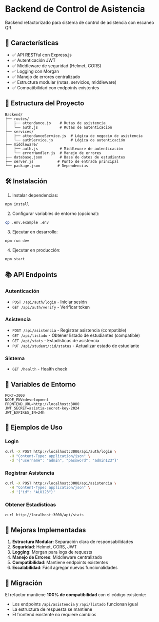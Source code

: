 # Backend de Control de Asistencia

Backend refactorizado para sistema de control de asistencia con escaneo QR.

## 🚀 Características

- ✅ API RESTful con Express.js
- ✅ Autenticación JWT
- ✅ Middleware de seguridad (Helmet, CORS)
- ✅ Logging con Morgan
- ✅ Manejo de errores centralizado
- ✅ Estructura modular (rutas, servicios, middleware)
- ✅ Compatibilidad con endpoints existentes

## 📁 Estructura del Proyecto

```
Backend/
├── routes/
│   ├── attendance.js    # Rutas de asistencia
│   └── auth.js          # Rutas de autenticación
├── services/
│   ├── attendanceService.js  # Lógica de negocio de asistencia
│   └── authService.js        # Lógica de autenticación
├── middleware/
│   ├── auth.js          # Middleware de autenticación
│   └── errorHandler.js  # Manejo de errores
├── database.json        # Base de datos de estudiantes
├── server.js           # Punto de entrada principal
└── package.json        # Dependencias
```

## 🛠️ Instalación

1. Instalar dependencias:
```bash
npm install
```

2. Configurar variables de entorno (opcional):
```bash
cp .env.example .env
```

3. Ejecutar en desarrollo:
```bash
npm run dev
```

4. Ejecutar en producción:
```bash
npm start
```

## 📚 API Endpoints

### Autenticación
- `POST /api/auth/login` - Iniciar sesión
- `GET /api/auth/verify` - Verificar token

### Asistencia
- `POST /api/asistencia` - Registrar asistencia (compatible)
- `GET /api/listado` - Obtener listado de estudiantes (compatible)
- `GET /api/stats` - Estadísticas de asistencia
- `PUT /api/student/:id/status` - Actualizar estado de estudiante

### Sistema
- `GET /health` - Health check

## 🔧 Variables de Entorno

```env
PORT=3000
NODE_ENV=development
FRONTEND_URL=http://localhost:3000
JWT_SECRET=asistia-secret-key-2024
JWT_EXPIRES_IN=24h
```

## 📝 Ejemplos de Uso

### Login
```bash
curl -X POST http://localhost:3000/api/auth/login \
  -H "Content-Type: application/json" \
  -d '{"username": "admin", "password": "admin123"}'
```

### Registrar Asistencia
```bash
curl -X POST http://localhost:3000/api/asistencia \
  -H "Content-Type: application/json" \
  -d '{"id": "ALU123"}'
```

### Obtener Estadísticas
```bash
curl http://localhost:3000/api/stats
```

## 🚀 Mejoras Implementadas

1. **Estructura Modular**: Separación clara de responsabilidades
2. **Seguridad**: Helmet, CORS, JWT
3. **Logging**: Morgan para logs de requests
4. **Manejo de Errores**: Middleware centralizado
5. **Compatibilidad**: Mantiene endpoints existentes
6. **Escalabilidad**: Fácil agregar nuevas funcionalidades

## 🔄 Migración

El refactor mantiene **100% de compatibilidad** con el código existente:
- Los endpoints `/api/asistencia` y `/api/listado` funcionan igual
- La estructura de respuesta se mantiene
- El frontend existente no requiere cambios

